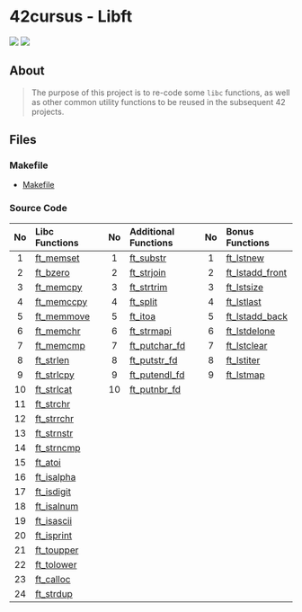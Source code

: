 # 42cursus - Libft

![](https://github.com/hanshazairi/42-libft/workflows/norminette/badge.svg)
![](https://img.shields.io/tokei/lines/github/hanshazairi/42-libft?style=plastic?color=blue)

## About

>The purpose of this project is to re-code some `libc` functions, as well as other common utility functions to be reused in the subsequent 42 projects.

## Files

### Makefile
- [Makefile](https://github.com/hanshazairi/42-libft/blob/master/Makefile)

### Source Code
| No  | Libc Functions                                                                 |   | No  | Additional Functions                                                                 |   | No  | Bonus Functions                                                                          |
| :-: | :----------------------------------------------------------------------------- | - | :-: | :----------------------------------------------------------------------------------- | - | :-: | :--------------------------------------------------------------------------------------- |
| 1   | [ft_memset](https://github.com/hanshazairi/42-libft/blob/master/ft_memset.c)   |   | 1   | [ft_substr](https://github.com/hanshazairi/42-libft/blob/master/ft_substr.c)         |   | 1   | [ft_lstnew](https://github.com/hanshazairi/42-libft/blob/master/ft_lstnew.c)             |
| 2   | [ft_bzero](https://github.com/hanshazairi/42-libft/blob/master/ft_bzero.c)     |   | 2   | [ft_strjoin](https://github.com/hanshazairi/42-libft/blob/master/ft_strjoin.c)       |   | 2   | [ft_lstadd_front](https://github.com/hanshazairi/42-libft/blob/master/ft_lstadd_front.c) |
| 3   | [ft_memcpy](https://github.com/hanshazairi/42-libft/blob/master/ft_memcpy.c)   |   | 3   | [ft_strtrim](https://github.com/hanshazairi/42-libft/blob/master/ft_strtrim.c)       |   | 3   | [ft_lstsize](https://github.com/hanshazairi/42-libft/blob/master/ft_lstsize.c)           |
| 4   | [ft_memccpy](https://github.com/hanshazairi/42-libft/blob/master/ft_memccpy.c) |   | 4   | [ft_split](https://github.com/hanshazairi/42-libft/blob/master/ft_split.c)           |   | 4   | [ft_lstlast](https://github.com/hanshazairi/42-libft/blob/master/ft_lstlast.c)           |
| 5   | [ft_memmove](https://github.com/hanshazairi/42-libft/blob/master/ft_memmove.c) |   | 5   | [ft_itoa](https://github.com/hanshazairi/42-libft/blob/master/ft_itoa.c)             |   | 5   | [ft_lstadd_back](https://github.com/hanshazairi/42-libft/blob/master/ft_lstadd_back.c)   |
| 6   | [ft_memchr](https://github.com/hanshazairi/42-libft/blob/master/ft_memchr.c)   |   | 6   | [ft_strmapi](https://github.com/hanshazairi/42-libft/blob/master/ft_strmapi.c)       |   | 6   | [ft_lstdelone](https://github.com/hanshazairi/42-libft/blob/master/ft_lstdelone.c)       |
| 7   | [ft_memcmp](https://github.com/hanshazairi/42-libft/blob/master/ft_memcmp.c)   |   | 7   | [ft_putchar_fd](https://github.com/hanshazairi/42-libft/blob/master/ft_putchar_fd.c) |   | 7   | [ft_lstclear](https://github.com/hanshazairi/42-libft/blob/master/ft_lstclear.c)         |
| 8   | [ft_strlen](https://github.com/hanshazairi/42-libft/blob/master/ft_strlen.c)   |   | 8   | [ft_putstr_fd](https://github.com/hanshazairi/42-libft/blob/master/ft_putstr_fd.c)   |   | 8   | [ft_lstiter](https://github.com/hanshazairi/42-libft/blob/master/ft_lstiter.c)           |
| 9   | [ft_strlcpy](https://github.com/hanshazairi/42-libft/blob/master/ft_strlcpy.c) |   | 9   | [ft_putendl_fd](https://github.com/hanshazairi/42-libft/blob/master/ft_putendl_fd.c) |   | 9   | [ft_lstmap](https://github.com/hanshazairi/42-libft/blob/master/ft_lstmap.c)             |
| 10  | [ft_strlcat](https://github.com/hanshazairi/42-libft/blob/master/ft_strlcat.c) |   | 10  | [ft_putnbr_fd](https://github.com/hanshazairi/42-libft/blob/master/ft_putnbr_fd.c)   |   |     |                                                                                          |
| 11  | [ft_strchr](https://github.com/hanshazairi/42-libft/blob/master/ft_strchr.c)   |   |     |                                                                                      |   |     |                                                                                          |
| 12  | [ft_strrchr](https://github.com/hanshazairi/42-libft/blob/master/ft_strrchr.c) |   |     |                                                                                      |   |     |                                                                                          |
| 13  | [ft_strnstr](https://github.com/hanshazairi/42-libft/blob/master/ft_strnstr.c) |   |     |                                                                                      |   |     |                                                                                          |
| 14  | [ft_strncmp](https://github.com/hanshazairi/42-libft/blob/master/ft_strncmp.c) |   |     |                                                                                      |   |     |                                                                                          |
| 15  | [ft_atoi](https://github.com/hanshazairi/42-libft/blob/master/ft_atoi.c)       |   |     |                                                                                      |   |     |                                                                                          |
| 16  | [ft_isalpha](https://github.com/hanshazairi/42-libft/blob/master/ft_isalpha.c) |   |     |                                                                                      |   |     |                                                                                          |
| 17  | [ft_isdigit](https://github.com/hanshazairi/42-libft/blob/master/ft_isdigit.c) |   |     |                                                                                      |   |     |                                                                                          |
| 18  | [ft_isalnum](https://github.com/hanshazairi/42-libft/blob/master/ft_isalnum.c) |   |     |                                                                                      |   |     |                                                                                          |
| 19  | [ft_isascii](https://github.com/hanshazairi/42-libft/blob/master/ft_isascii.c) |   |     |                                                                                      |   |     |                                                                                          |
| 20  | [ft_isprint](https://github.com/hanshazairi/42-libft/blob/master/ft_isprint.c) |   |     |                                                                                      |   |     |                                                                                          |
| 21  | [ft_toupper](https://github.com/hanshazairi/42-libft/blob/master/ft_toupper.c) |   |     |                                                                                      |   |     |                                                                                          |
| 22  | [ft_tolower](https://github.com/hanshazairi/42-libft/blob/master/ft_tolower.c) |   |     |                                                                                      |   |     |                                                                                          |
| 23  | [ft_calloc](https://github.com/hanshazairi/42-libft/blob/master/ft_calloc.c)   |   |     |                                                                                      |   |     |                                                                                          |
| 24  | [ft_strdup](https://github.com/hanshazairi/42-libft/blob/master/ft_strdup.c)   |   |     |                                                                                      |   |     |                                                                                          |
